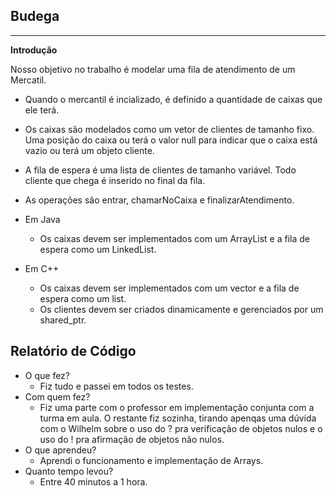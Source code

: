 ## Budega
***
**Introdução**

Nosso objetivo no trabalho é modelar uma fila de atendimento de um Mercatil.

- Quando o mercantil é incializado, é definido a quantidade de caixas que ele terá.
- Os caixas são modelados como um vetor de clientes de tamanho fixo. Uma posição do caixa ou terá o valor
null para indicar que o caixa está vazio ou terá um objeto cliente.
- A fila de espera é uma lista de clientes de tamanho variável. Todo cliente que chega é inserido no final da fila.
- As operações são entrar, chamarNoCaixa e finalizarAtendimento.

- Em Java
  - Os caixas devem ser implementados com um ArrayList e a fila de espera como um LinkedList.
- Em C++
  - Os caixas devem ser implementados com um vector e a fila de espera como um list.
  - Os clientes devem ser criados dinamicamente e gerenciados por um shared_ptr.


## Relatório de Código

- O que fez?
  - Fiz tudo e passei em todos os testes.
- Com quem fez?
  - Fiz uma parte com o professor em implementação conjunta com a turma em aula. O restante fiz sozinha, tirando apenqas uma dúvida com o Wilhelm sobre o uso do ? pra verificação de objetos nulos e o uso do ! pra afirmação de objetos não nulos.
- O que aprendeu?
  - Aprendi o funcionamento e implementação de Arrays.
- Quanto tempo levou?
  - Entre 40 minutos a 1 hora.